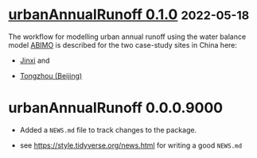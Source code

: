 # [urbanAnnualRunoff 0.1.0](https://github.com/KWB-R/urbanAnnualRunoff/tag/v0.1.0) <small>2022-05-18</small>

The workflow for modelling urban annual runoff using the water balance model [ABIMO](https://github.com/umweltatlas/abimo) is described for the 
two case-study sites in China here: 

- [Jinxi](https://kwb-r.github.io/urbanAnnualRunoff/articles/workflow_jinxi.html) and 

- [Tongzhou (Beijing)](https://kwb-r.github.io/urbanAnnualRunoff/articles/workflow_beijing.html)


# urbanAnnualRunoff 0.0.0.9000

* Added a `NEWS.md` file to track changes to the package.

* see https://style.tidyverse.org/news.html for writing a good `NEWS.md`


